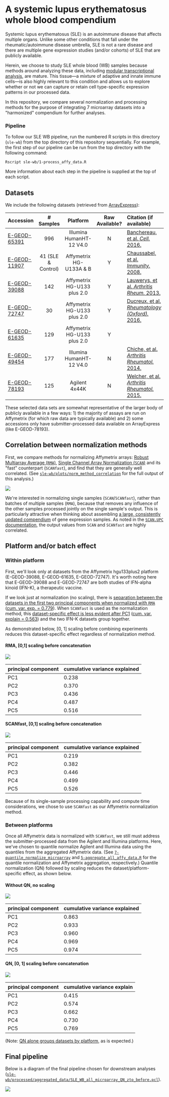 # A systemic lupus erythematosus whole blood compendium

Systemic lupus erythematosus (SLE) is an autoimmune disease that affects multiple organs. Unlike some other conditions that fall under the rheumatic/autoimmune disease umbrella, SLE is not a rare disease and there are multiple gene expression studies (and/or cohorts) of SLE that are publicly available.

Herein, we choose to study SLE whole blood (WB) samples because methods around analyzing these data, including [modular transcriptional analysis](https://www.ncbi.nlm.nih.gov/pmc/articles/PMC4118927/), are mature. This tissue—a mixture of adaptive and innate immune cells—is also highly relevant to this condition and allows us to explore whether or not we can capture or retain cell type-specific expression patterns in our processed data.

In this repository, we compare several normalization and processing methods for the purpose of integrating 7 microarray datasets into a "harmonized" compendium for further analyses. 

### Pipeline

To follow our SLE WB pipeline, run the numbered R scripts in this directory (`sle-wb`) from the top directory of this repository sequentially. For example, the first step of our pipeline can be run from the top directory with the following command:

```shell
Rscript sle-wb/1-process_affy_data.R
```

More information about each step in the pipeline is supplied at the top of each script.

## Datasets

We include the following datasets (retrieved from [ArrayExpress](https://www.ebi.ac.uk/arrayexpress/)):

| Accession                                |     # Samples      |          Platform           | Raw Available? | Citation (if available)                  |
| ---------------------------------------- | :----------------: | :-------------------------: | :------------: | :--------------------------------------- |
| [E-GEOD-65391](https://www.ebi.ac.uk/arrayexpress/experiments/E-GEOD-65391/) |        996         |  Illumina HumanHT-12 V4.0   |       N        | [Banchereau, et al. _Cell._ 2016.](https://www.ncbi.nlm.nih.gov/pmc/articles/PMC5426482/) |
| [E-GEOD-11907](https://www.ebi.ac.uk/arrayexpress/experiments/E-GEOD-11907/) | 41 (SLE & Control) |   Affymetrix HG-U133A & B   |       Y        | [Chaussabel, et al. _Immunity._ 2008.](https://www.ncbi.nlm.nih.gov/pmc/articles/PMC2727981/) |
| [E-GEOD-39088](https://www.ebi.ac.uk/arrayexpress/experiments/E-GEOD-39088/) |        142         | Affymetrix HG-U133 plus 2.0 |       Y        | [Lauwerys, et al. _Arthritis Rheum._ 2013.](https://doi.org/10.1002/art.37785) |
| [E-GEOD-72747](https://www.ebi.ac.uk/arrayexpress/experiments/E-GEOD-72747/) |         30         | Affymetrix HG-U133 plus 2.0 |       Y        | [Ducreux, et al. _Rheumatology (Oxford)._ 2016.](https://www.ncbi.nlm.nih.gov/pmc/articles/PMC5034220/) |
| [E-GEOD-61635](https://www.ebi.ac.uk/arrayexpress/experiments/E-GEOD-61635/) |        129         | Affymetrix HG-U133 plus 2.0 |       Y        |                                          |
| [E-GEOD-49454](https://www.ebi.ac.uk/arrayexpress/experiments/E-GEOD-49454/) |        177         |  Illumina HumanHT-12 V4.0   |       N        | [Chiche, et al. _Arthritis Rheumatol._ 2014.](https://www.ncbi.nlm.nih.gov/pmc/articles/PMC4157826/) |
| [E-GEOD-78193](https://www.ebi.ac.uk/arrayexpress/experiments/E-GEOD-78193/) |        125         |        Agilent 4x44K        |       N        | [Welcher, et al. _Arthritis Rheumatol._ 2015.](https://www.ncbi.nlm.nih.gov/pmc/articles/PMC5054935/) |

These selected data sets are somewhat representative of the larger body of publicly available in a few ways: 1) the majority of assays are run on Affymetrix (for which raw data are typically available) and 2) some accessions only have submitter-processed data available on ArrayExpress (like E-GEOD-78193).

## Correlation between normalization methods

First, we compare methods for normalizing Affymetrix arrays: [Robust Multiarray Average (`RMA`)](https://doi.org/10.1093/biostatistics/4.2.249), [Single Channel Array Normalization (`SCAN`)](https://www.ncbi.nlm.nih.gov/pmc/articles/PMC3508193/) and its "fast" counterpart (`SCANfast`), and find that they are generally well correlated. (See [`sle-wb/plots/norm_method_correlation`](https://github.com/greenelab/rheum-plier-data/tree/master/sle-wb/plots/norm_method_correlation) for the full output of this analysis.)

![](https://github.com/greenelab/rheum-plier-data/raw/master/sle-wb/plots/norm_method_correlation/SLE-WB_affy_norm_correlation_hgu133plus2_RMA_v_SCAN.png)

We're interested in normalizing single samples (`SCAN`/`SCANfast`), rather than batches of multiple samples (`RMA`), because that removes any influence of the other samples processed jointly on the single sample's output. This is particularly attractive when thinking about assembling [a large, consistently updated compendium](http://www.ccdatalab.org/blog/data-refinery-one/) of gene expression samples. As noted in the [`SCAN.UPC` documentation](http://www.bioconductor.org/packages/release/bioc/vignettes/SCAN.UPC/inst/doc/SCAN.vignette.pdf#section.5), the output values from `SCAN` and `SCANfast` are highly correlated.

## Platform and/or batch effect

### Within platform

First, we'll look only at datasets from the Affymetrix hgu133plus2 platform (E-GEOD-39088, E-GEOD-61635, E-GEOD-72747). It's worth noting here that E-GEOD-39088 and E-GEOD-72747 are both studies of IFN-alpha kinoid (IFN-K), a therapeutic vaccine. 

If we look just at normalization (no scaling), there is [separation between the datasets in the first two principal components when normalized with `RMA`](https://github.com/greenelab/rheum-plier-data/raw/master/sle-wb/plots/PCA/HGU133PLUS2_RMA_PC1-5_pairs_no.transform.png) ([cum. var. exp. = 0.779](https://github.com/greenelab/rheum-plier-data/blob/master/sle-wb/plots/PCA/HGU133PLUS2_RMA_PC1-5_pairs_no.transform.tsv)). When `SCANfast` is used as the normalization method, this [dataset-specific effect is less evident after PC1](https://github.com/greenelab/rheum-plier-data/blob/master/sle-wb/plots/PCA/HGU133PLUS2_SCANfast_PC1-5_pairs_no.transform.png) ([cum. var. explain = 0.563](https://github.com/greenelab/rheum-plier-data/blob/master/sle-wb/plots/PCA/HGU133PLUS2_SCANfast_PC1-5_pairs_no.transform.tsv)) and the two IFN-K datasets group together.

As demonstrated below, [0, 1] scaling before combining experiments reduces this dataset-specific effect regardless of normalization method.

#### RMA, [0,1] scaling before concatenation

![](https://github.com/greenelab/rheum-plier-data/raw/sle-readme/sle-wb/plots/PCA/HGU133PLUS2_RMA_PC1-5_pairs_zto.before.png)

| principal component | cumulative variance explained |
| ------------------- | ----------------------------- |
| PC1                 | 0.238                         |
| PC2                 | 0.370                         |
| PC3                 | 0.436                         |
| PC4                 | 0.487                         |
| PC5                 | 0.516                         |

#### SCANfast, [0,1] scaling before concatenation

![](https://github.com/greenelab/rheum-plier-data/raw/sle-readme/sle-wb/plots/PCA/HGU133PLUS2_SCANfast_PC1-5_pairs_zto.before.png)

| principal component | cumulative variance explained |
| ------------------- | ----------------------------- |
| PC1                 | 0.219                         |
| PC2                 | 0.382                         |
| PC3                 | 0.446                         |
| PC4                 | 0.499                         |
| PC5                 | 0.526                         |

Because of its single-sample processing capability and compute time considerations, we chose to use `SCANfast` as our Affymetrix normalization method.

### Between platforms

Once all Affymetrix data is normalized with `SCANfast`, we still must address the submitter-processed data from the Agilent and Illumina platforms. Here, we've chosen to quantile normalize Agilent and Illumina data using the quantiles from the aggregated Affymetrix data. (See [`7-quantile_normalize_microarray`](https://github.com/greenelab/rheum-plier-data/blob/master/sle-wb/7-quantile_normalize_microarray.R) and [`5-aggregate_all_affy_data.R`](https://github.com/greenelab/rheum-plier-data/blob/master/sle-wb/5-aggregate_all_affy_data.R) for the quantile normalization and Affymetrix aggregation, respectively.) Quantile normalization (QN) followed by scaling reduces the dataset/platform-specific effect, as shown below.

#### Without QN, no scaling

![](https://github.com/greenelab/rheum-plier-data/raw/master/sle-wb/plots/PCA/SLE_WB_all_microarray_without_QN_PC1-5_no.transform.png)

| principal component | cumulative variance explained |
| ------------------- | ----------------------------- |
| PC1                 | 0.863                         |
| PC2                 | 0.933                         |
| PC3                 | 0.960                         |
| PC4                 | 0.969                         |
| PC5                 | 0.974                         |

#### QN, [0, 1] scaling before concatenation

![](https://github.com/greenelab/rheum-plier-data/raw/master/sle-wb/plots/PCA/SLE_WB_all_microarray_QN_PC1-5_zto.before.png)

| principal component | cumulative variance explain |
| ------------------- | --------------------------- |
| PC1                 | 0.415                       |
| PC2                 | 0.574                       |
| PC3                 | 0.662                       |
| PC4                 | 0.730                       |
| PC5                 | 0.769                       |

(Note: [QN alone groups datasets by platform](https://github.com/greenelab/rheum-plier-data/raw/master/sle-wb/plots/PCA/SLE_WB_all_microarray_QN_PC1-5_no.transform.png), as is expected.)

## Final pipeline

Below is a diagram of the final pipeline chosen for downstream analyses ([`sle-wb/processed/aggregated_data/SLE_WB_all_microarray_QN_zto_before.pcl`](https://github.com/greenelab/rheum-plier-data/blob/master/sle-wb/processed/aggregated_data/SLE_WB_all_microarray_QN_zto_before.pcl)).

![](https://github.com/greenelab/rheum-plier-data/raw/master/sle-wb/diagrams/SLE-WB_selected_normalization_flowchart.png)